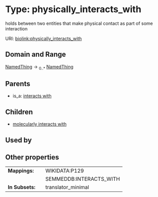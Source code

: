 
# Type: physically_interacts_with


holds between two entities that make physical contact as part of some interaction

URI: [biolink:physically_interacts_with](https://w3id.org/biolink/vocab/physically_interacts_with)


## Domain and Range

[NamedThing](NamedThing.md) ->  <sub>0..*</sub> [NamedThing](NamedThing.md)

## Parents

 *  is_a: [interacts with](interacts_with.md)

## Children

 *  [molecularly interacts with](molecularly_interacts_with.md)

## Used by


## Other properties

|  |  |  |
| --- | --- | --- |
| **Mappings:** | | WIKIDATA:P129 |
|  | | SEMMEDDB:INTERACTS_WITH |
| **In Subsets:** | | translator_minimal |

